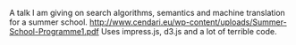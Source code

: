 A talk I am giving on search algorithms, semantics and machine translation for a summer school.
<http://www.cendari.eu/wp-content/uploads/Summer-School-Programme1.pdf>
Uses impress.js, d3.js and a lot of terrible code.
